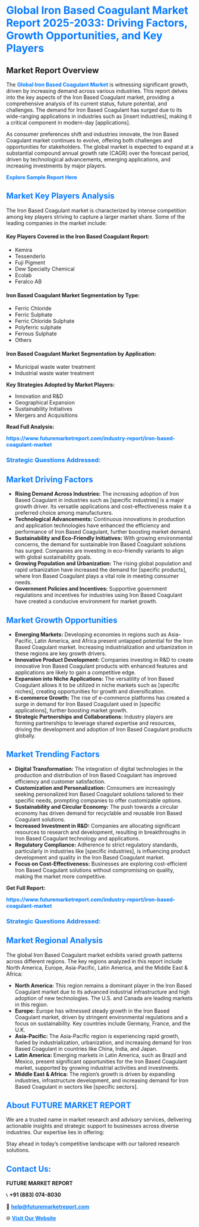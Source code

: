 <h1 style="color: #007BFF;">Global Iron Based Coagulant Market Report 2025-2033: Driving Factors, Growth Opportunities, and Key Players</h1>

<section id="overview">
<h2>Market Report Overview</h2>
<p>The <a href="https://www.futuremarketreport.com/industry-report/iron-based-coagulant-market" style="color: #007BFF; text-decoration: none;"><strong>Global Iron Based Coagulant Market</strong></a> is witnessing significant growth, driven by increasing demand across various industries. This report delves into the key aspects of the Iron Based Coagulant market, providing a comprehensive analysis of its current status, future potential, and challenges. The demand for Iron Based Coagulant has surged due to its wide-ranging applications in industries such as [insert industries], making it a critical component in modern-day [applications].</p>
<p>As consumer preferences shift and industries innovate, the Iron Based Coagulant market continues to evolve, offering both challenges and opportunities for stakeholders. The global market is expected to expand at a substantial compound annual growth rate (CAGR) over the forecast period, driven by technological advancements, emerging applications, and increasing investments by major players.</p>
</section>

<section id="overview">
<p><a href="https://www.futuremarketreport.com/request-sample/reportId=46622" style="color: #007BFF; text-decoration: none;"><strong>Explore Sample Report Here</strong></a></p>
</section>

<section id="key-players">
<h2 style="color: #007BFF;">Market Key Players Analysis</h2>
<p>The Iron Based Coagulant market is characterized by intense competition among key players striving to capture a larger market share. Some of the leading companies in the market include:</p>
<h4>Key Players Covered in the Iron Based Coagulant Report:</h4>
<ul><li>Kemira</li><li>Tessenderlo</li><li>Fuji Pigment</li><li>Dew Specialty Chemical</li><li>Ecolab</li><li>Feralco AB</li></ul>
<h4>Iron Based Coagulant Market Segmentation by Type:</h4>
<ul><li>Ferric Chloride</li><li>Ferric Sulphate</li><li>Ferric Chloride Sulphate</li><li>Polyferric sulphate</li><li>Ferrous Sulphate</li><li>Others</li></ul>

<h4>Iron Based Coagulant Market Segmentation by Application:</h4>
<ul><li>Municipal waste water treatment</li><li>Industrial waste water treatment</li></ul>
<p><strong>Key Strategies Adopted by Market Players:</strong></p>
<ul>
<li>Innovation and R&D</li>
<li>Geographical Expansion</li>
<li>Sustainability Initiatives</li>
<li>Mergers and Acquisitions</li>
</ul>
</section>

<section>
<p><strong>Read Full Analysis: </strong></p><a href="https://www.futuremarketreport.com/industry-report/iron-based-coagulant-market" style="color: #007BFF; text-decoration: none;"><strong>https://www.futuremarketreport.com/industry-report/iron-based-coagulant-market</strong></a>
<h3 style="color: #007BFF;">Strategic Questions Addressed:</h3>
</section>

<section id="driving-factors">
<h2 style="color: #007BFF;">Market Driving Factors</h2>
<ul>
<li><strong>Rising Demand Across Industries:</strong> The increasing adoption of Iron Based Coagulant in industries such as [specific industries] is a major growth driver. Its versatile applications and cost-effectiveness make it a preferred choice among manufacturers.</li>
<li><strong>Technological Advancements:</strong> Continuous innovations in production and application technologies have enhanced the efficiency and performance of Iron Based Coagulant, further boosting market demand.</li>
<li><strong>Sustainability and Eco-Friendly Initiatives:</strong> With growing environmental concerns, the demand for sustainable Iron Based Coagulant solutions has surged. Companies are investing in eco-friendly variants to align with global sustainability goals.</li>
<li><strong>Growing Population and Urbanization:</strong> The rising global population and rapid urbanization have increased the demand for [specific products], where Iron Based Coagulant plays a vital role in meeting consumer needs.</li>
<li><strong>Government Policies and Incentives:</strong> Supportive government regulations and incentives for industries using Iron Based Coagulant have created a conducive environment for market growth.</li>
</ul>
</section>

<section id="growth-opportunities">
<h2 style="color: #007BFF;">Market Growth Opportunities</h2>
<ul>
<li><strong>Emerging Markets:</strong> Developing economies in regions such as Asia-Pacific, Latin America, and Africa present untapped potential for the Iron Based Coagulant market. Increasing industrialization and urbanization in these regions are key growth drivers.</li>
<li><strong>Innovative Product Development:</strong> Companies investing in R&D to create innovative Iron Based Coagulant products with enhanced features and applications are likely to gain a competitive edge.</li>
<li><strong>Expansion into Niche Applications:</strong> The versatility of Iron Based Coagulant allows it to be utilized in niche markets such as [specific niches], creating opportunities for growth and diversification.</li>
<li><strong>E-commerce Growth:</strong> The rise of e-commerce platforms has created a surge in demand for Iron Based Coagulant used in [specific applications], further boosting market growth.</li>
<li><strong>Strategic Partnerships and Collaborations:</strong> Industry players are forming partnerships to leverage shared expertise and resources, driving the development and adoption of Iron Based Coagulant products globally.</li>
</ul>
</section>

<section id="trending-factors">
<h2 style="color: #007BFF;">Market Trending Factors</h2>
<ul>
<li><strong>Digital Transformation:</strong> The integration of digital technologies in the production and distribution of Iron Based Coagulant has improved efficiency and customer satisfaction.</li>
<li><strong>Customization and Personalization:</strong> Consumers are increasingly seeking personalized Iron Based Coagulant solutions tailored to their specific needs, prompting companies to offer customizable options.</li>
<li><strong>Sustainability and Circular Economy:</strong> The push towards a circular economy has driven demand for recyclable and reusable Iron Based Coagulant solutions.</li>
<li><strong>Increased Investment in R&D:</strong> Companies are allocating significant resources to research and development, resulting in breakthroughs in Iron Based Coagulant technology and applications.</li>
<li><strong>Regulatory Compliance:</strong> Adherence to strict regulatory standards, particularly in industries like [specific industries], is influencing product development and quality in the Iron Based Coagulant market.</li>
<li><strong>Focus on Cost-Effectiveness:</strong> Businesses are exploring cost-efficient Iron Based Coagulant solutions without compromising on quality, making the market more competitive.</li>
</ul>
</section>

<section>
<p><strong>Get Full Report: </strong></p><a href="https://www.futuremarketreport.com/industry-report/iron-based-coagulant-market" style="color: #007BFF; text-decoration: none;"><strong>https://www.futuremarketreport.com/industry-report/iron-based-coagulant-market</strong></a>
<h3 style="color: #007BFF;">Strategic Questions Addressed:</h3>
</section>


<section id="regional-analysis">
<h2 style="color: #007BFF;">Market Regional Analysis</h2>
<p>The global Iron Based Coagulant market exhibits varied growth patterns across different regions. The key regions analyzed in this report include North America, Europe, Asia-Pacific, Latin America, and the Middle East & Africa:</p>
<ul>
<li><strong>North America:</strong> This region remains a dominant player in the Iron Based Coagulant market due to its advanced industrial infrastructure and high adoption of new technologies. The U.S. and Canada are leading markets in this region.</li>
<li><strong>Europe:</strong> Europe has witnessed steady growth in the Iron Based Coagulant market, driven by stringent environmental regulations and a focus on sustainability. Key countries include Germany, France, and the U.K.</li>
<li><strong>Asia-Pacific:</strong> The Asia-Pacific region is experiencing rapid growth, fueled by industrialization, urbanization, and increasing demand for Iron Based Coagulant in countries like China, India, and Japan.</li>
<li><strong>Latin America:</strong> Emerging markets in Latin America, such as Brazil and Mexico, present significant opportunities for the Iron Based Coagulant market, supported by growing industrial activities and investments.</li>
<li><strong>Middle East & Africa:</strong> The region’s growth is driven by expanding industries, infrastructure development, and increasing demand for Iron Based Coagulant in sectors like [specific sectors].</li>
</ul>
</section>

<footer>
<h2 style="color: #007BFF;">About FUTURE MARKET REPORT</h2>
<p>We are a trusted name in market research and advisory services, delivering actionable insights and strategic support to businesses across diverse industries. Our expertise lies in offering:</p>

<p>Stay ahead in today’s competitive landscape with our tailored research solutions.</p>

<h2 style="color: #007BFF;">Contact Us:</h2>
<p><strong>FUTURE MARKET REPORT</strong></p>
<p>📞 <strong>+91 (883) 074-8030</strong></p>
<p>📧 <strong><a href="mailto:help@futuremarketreport.com" style="color: #007BFF;">help@futuremarketreport.com</a></strong></p>
<p>🌐 <strong><a href="https://www.futuremarketreport.com/" style="color: #007BFF;">Visit Our Website</a></strong></p>
</footer>